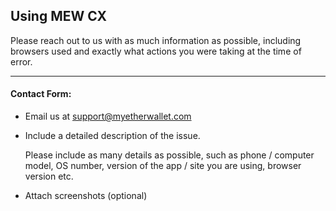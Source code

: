 ## Using MEW CX

<p>Please reach out to us with as much information as possible, including browsers used and exactly what actions you were taking at the time of error.</p>

---

#### Contact Form:

- Email us at support@myetherwallet.com

- <p>Include a detailed description of the issue.</p>
  <note>Please include as many details as possible, such as phone / computer model, OS number, version of the app / site you are using, browser version etc.</note>

- Attach screenshots (optional)
